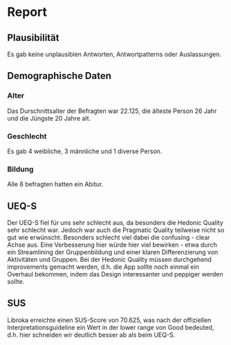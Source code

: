 # Report
## Plausibilität
Es gab keine unplausiblen Antworten, Antwortpatterns oder Auslassungen.

## Demographische Daten
### Alter
Das Durschnittsalter der Befragten war 22.125, die älteste Person 26 Jahr und die Jüngste 20 Jahre alt.

### Geschlecht
Es gab 4 weibliche, 3 männliche und 1 diverse Person.

### Bildung
Alle 8 befragten hatten ein Abitur.

## UEQ-S
Der UEQ-S fiel für uns sehr schlecht aus, da besonders die Hedonic Quality sehr schlecht war. Jedoch war auch die Pragmatic Quality teilweise nicht so gut wie erwünscht. Besonders schlecht viel dabei die confusing - clear Achse aus. Eine Verbesserung hier würde hier viel bewirken - etwa durch ein Streamlining der Gruppenbildung und einer klaren Differenzierung von Aktivitäten und Gruppen.
Bei der Hedonic Quality müssen durchgehend improvements gemacht werden, d.h. die App sollte noch einmal ein Overhaul bekommen, indem das Design interessanter und peppiger werden sollte. 

## SUS
Libroka erreichte einen SUS-Score von 70.625, was nach der offiziellen Interpretationsguideline ein Wert in der lower range von Good bedeuted, d.h. hier schneiden wir deutlich besser ab als beim UEQ-S.